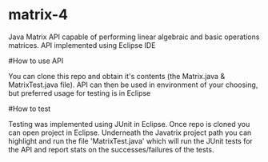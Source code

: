 # matrix-4

Java Matrix API capable of performing linear algebraic and basic operations matrices. API implemented using Eclipse IDE

#How to use API

You can clone this repo and obtain it's contents (the Matrix.java & MatrixTest.java file). API can then be used in environment of your choosing, but preferred usage for testing is in Eclipse

#How to test 

Testing was implemented using JUnit in Eclipse. Once repo is cloned you can open project in Eclipse. Underneath the Javatrix project path you can highlight and run the file 'MatrixTest.java' which will run the JUnit tests for the API and report stats on the successes/failures of the tests.

